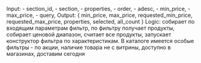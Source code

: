 Input:
	- section_id,
	- section,
	- properties,
	- order,
	- adesc,
	- min_price,
	- max_price,
	- query,
Output:
	{
		min_price,
		max_price,
		requested_min_price,
		requested_max_price,
		properties,
		selected,
		all_count
	}
Logic: собирает по входящим параметрам фильтр, по фильтру получает продукты, собирает ценовой диапазон, считает все продукты, запускает конструктор фильтра по характеристикам.
В каталоге имеется особые фильтры - по акции, наличие товара не с витрины, доступно в магазинах, доставим сегодня